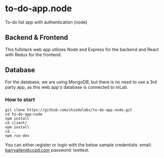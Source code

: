 # to-do-app.node
To-do list app with authentication (node)

## Backend & Frontend
This fullstack web app utilizes Node and Express for the backend and React with Redux for the frontend.

## Database
For the database, we are using MongoDB, but there is no need to use a 3rd party app, as this web app's database is connected to mLab.

### How to start
```
git clone https://github.com/chiedolabs/to-do-app.node.git
cd to-do-app-node
npm install
cd client/
npm install
cd ..
npm run dev
```
You can either register or login with the below sample credentials:
email: barryallen@ccpd.com
password: testtest.